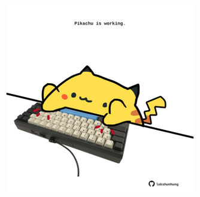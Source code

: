 <!-- built at 17/08/2022, 21:01:06 UTC -->
<p align="center">
  <img width="500" height="500" src="./ReadmeImage.svg">
</p>

